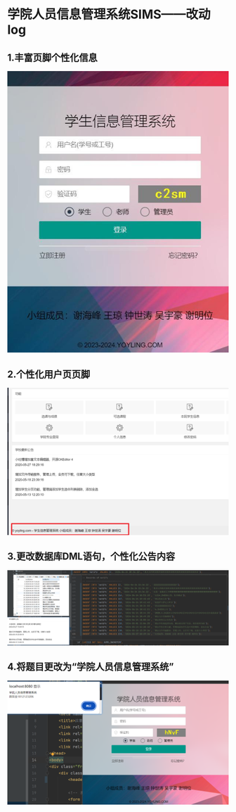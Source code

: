 # 学院人员信息管理系统SIMS——改动log
## 1.丰富页脚个性化信息
![](README_files/4.jpg)
## 2.个性化用户页页脚
![](README_files/1.png)
## 3.更改数据库DML语句，个性化公告内容
![](README_files/2.png)
## 4.将题目更改为“学院人员信息管理系统”
![](README_files/3.png)
